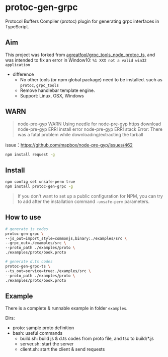 protoc-gen-grpc
=========================
Protocol Buffers Compiler (protoc) plugin for generating grpc interfaces in TypeScript.

## Aim

This project was forked from [agreatfool/grpc_tools_node_protoc_ts](https://github.com/agreatfool/grpc_tools_node_protoc_ts), and was intended to fix an error in Window10: `%1 XXX not a valid win32 application`

* difference
  * No other tools (or npm global package) need to be installed. such as `protoc`, `grpc_tools`
  * Remove handlebar template engine. 
  * Support: Linux, OSX, Windows

## WARN 

> node-pre-gyp WARN Using needle for node-pre-gyp https download 
> node-pre-gyp ERR! install error 
> node-pre-gyp ERR! stack Error: There was a fatal problem while downloading/extracting the tarball

issue：https://github.com/mapbox/node-pre-gyp/issues/462

```bash
npm install request -g
```

## Install

```bash
npm config set unsafe-perm true
npm install protoc-gen-grpc -g
```
> If you don't want to set up a public configuration for NPM, you can try to add after the installation command `-unsafe-perm` parameters.

## How to use

```bash
# generate js codes
protoc-gen-grpc \
--js_out=import_style=commonjs,binary:./examples/src \
--grpc_out=./examples/src \
--proto_path ./examples/proto \
./examples/proto/book.proto

# generate d.ts codes
protoc-gen-grpc-ts \
--ts_out=service=true:./examples/src \
--proto_path ./examples/proto \
./examples/proto/book.proto
```
## Example

There is a complete & runnable example in folder `examples`.

Dirs:

* proto: sample proto definition
* bash: useful commands
    * build.sh: build js & d.ts codes from proto file, and tsc to build/*.js
    * server.sh: start the server
    * client.sh: start the client & send requests